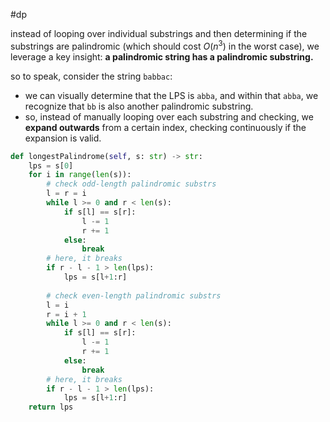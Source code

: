 #dp

instead of looping over individual substrings and then determining if the substrings are palindromic (which should cost $O(n^3)$ in the worst case), we leverage a key insight: **a palindromic string has a palindromic substring.**

so to speak, consider the string `babbac`:
- we can visually determine that the LPS is `abba`, and within that `abba`, we recognize that `bb` is also another palindromic substring.
- so, instead of manually looping over each substring and checking, we **expand outwards** from a certain index, checking continuously if the expansion is valid.

```python
def longestPalindrome(self, s: str) -> str:
	lps = s[0]
	for i in range(len(s)):
		# check odd-length palindromic substrs
		l = r = i
		while l >= 0 and r < len(s):
			if s[l] == s[r]:
				l -= 1
				r += 1
			else:
				break
		# here, it breaks
		if r - l - 1 > len(lps):
			lps = s[l+1:r]
		
		# check even-length palindromic substrs
		l = i
		r = i + 1
		while l >= 0 and r < len(s):
			if s[l] == s[r]:
				l -= 1
				r += 1
			else:
				break
		# here, it breaks
		if r - l - 1 > len(lps):
			lps = s[l+1:r]
	return lps
```
